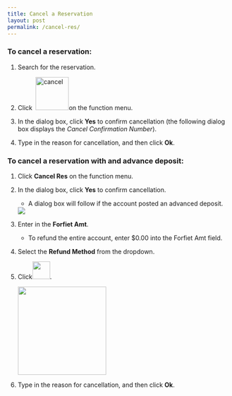 ```yaml
---
title: Cancel a Reservation
layout: post
permalink: /cancel-res/
---
```


### To cancel a reservation:

1. Search for the reservation.

2. Click &nbsp;<img src="https://i.imgur.com/b1mnRmg.jpg" width="75" alt="cancel">on the function menu.


3. In the dialog box, click **Yes** to confirm cancellation (the following dialog box displays the *Cancel Confirmation Number*).
4. Type in the reason for cancellation, and then click **Ok**.

### To cancel a reservation with and advance deposit:

1. Click **Cancel Res** on the function menu.

2. In the dialog box, click **Yes** to confirm cancellation. 
     - A dialog box will follow if the account posted an advanced deposit.

    <img src="https://i.imgur.com/4pdSpcx.jpg">

3. Enter in the **Forfiet Amt**.
    
    - To refund the entire account, enter $0.00 into the Forfiet Amt field.

4. Select the **Refund Method** from the dropdown.

5. Click<img src="https://i.imgur.com/b1mnRmg.jpg" height="40">.

    <img src="https://i.imgur.com/ZveaD9w.jpg" height="200">

6. Type in the reason for cancellation, and then click **Ok**.
